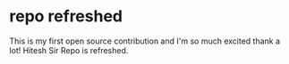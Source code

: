 # repo refreshed
This is my first open source contribution and I'm so much excited thank a lot! Hitesh Sir 
Repo is refreshed.